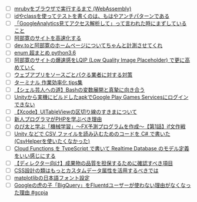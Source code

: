- [ ] [mrubyをブラウザで実行するまで (WebAssembly)](http://qiita.com/noontage/items/da846e78eebd1d3b2a78?utm_campaign=popular_items&utm_medium=referral&utm_source=popular_items) 
- [ ] [idやclassを使ってテストを書くのは、もはやアンチパターンである](http://qiita.com/akameco/items/519f7e4d5442b2a9d2da?utm_campaign=popular_items&utm_medium=referral&utm_source=popular_items) 
- [ ] [「GoogleAnalytics見てアクセス解析して」って言われた時にまずしていること](http://qiita.com/mr_word_wide/items/a4ae7d61d15504a566ce?utm_campaign=popular_items&utm_medium=referral&utm_source=popular_items) 
- [ ] [阿部寛のサイトを高速化する](http://qiita.com/Morix1500/items/0eac072a027d478a6b83?utm_campaign=popular_items&utm_medium=referral&utm_source=popular_items) 
- [ ] [dev.toと阿部寛のホームページについてちゃんと計測させてくれ](http://qiita.com/naru0504/items/7d652681d698f6d88c4f?utm_campaign=popular_items&utm_medium=referral&utm_source=popular_items) 
- [ ] [enum 超まとめ python3.6](http://qiita.com/makky05/items/13aa9ba64cf9b688e74a?utm_campaign=popular_items&utm_medium=referral&utm_source=popular_items) 
- [ ] [阿部寛のサイトの爆速感をLQIP (Low Quality Image Placeholder) で更に高めていく](http://qiita.com/daisy1754/items/d359d01a78327ef23d39?utm_campaign=popular_items&utm_medium=referral&utm_source=popular_items) 
- [ ] [ウェブアプリをソースごとパクる業者に対する対策](http://qiita.com/kacchan6@github/items/d8576ab6b3c16cf670ca?utm_campaign=popular_items&utm_medium=referral&utm_source=popular_items) 
- [ ] [ターミナル 作業効率化 tips集](http://qiita.com/shizuma/items/86470203ac8ea6b4d53f?utm_campaign=popular_items&utm_medium=referral&utm_source=popular_items) 
- [ ] [【シェル芸人への道】Bashの変数展開と真摯に向き合う](http://qiita.com/t_nakayama0714/items/80b4c94de43643f4be51?utm_campaign=popular_items&utm_medium=referral&utm_source=popular_items) 
- [ ] [Unityから実機にビルドしたapkでGoogle Play Games Servicesにログインできない](http://qiita.com/ukn/items/3ae4af0aefb3eeac0214?utm_campaign=popular_items&utm_medium=referral&utm_source=popular_items) 
- [ ] [【Xcode】UITableViewの区切り線のすきまについて](http://qiita.com/toshi586014/items/a87f825e54398b2cac89?utm_campaign=popular_items&utm_medium=referral&utm_source=popular_items) 
- [ ] [新人プログラマがPHPを学ぶべき理由](http://qiita.com/Gazelle/items/8817a472f33d5163a5fd?utm_campaign=popular_items&utm_medium=referral&utm_source=popular_items) 
- [ ] [のび太と学ぶ「機械学習」～FX予測プログラムを作成～【第1話】if文作戦](http://qiita.com/sugulu/items/45e3cfaa78e5f13d9389?utm_campaign=popular_items&utm_medium=referral&utm_source=popular_items) 
- [ ] [Unity などで CSV ファイルを読み込むためのコードを C# で書いた (CsvHelperを使いたくなかった)](http://qiita.com/Dameppoi/items/987c923aa8dbe0440b50?utm_campaign=popular_items&utm_medium=referral&utm_source=popular_items) 
- [ ] [Cloud Functions を TypeScript で書いて Realtime Database のモデル定義をいい感じにする](http://qiita.com/star__hoshi/items/6ee9d1413a34ca5849eb?utm_campaign=popular_items&utm_medium=referral&utm_source=popular_items) 
- [ ] [【ディレクター向け】成果物の品質を担保するために確認すべき項目](http://qiita.com/Shuny125/items/5126c3547f17f9d9cad9?utm_campaign=popular_items&utm_medium=referral&utm_source=popular_items) 
- [ ] [CSS設計の類はもっとカスタムデータ属性を活用するべきでは](http://qiita.com/trkbt10/items/ae33dfd579c9cea7f056?utm_campaign=popular_items&utm_medium=referral&utm_source=popular_items) 
- [ ] [matplotlibの日本語フォント設定](http://qiita.com/creativewebjp/items/3fac25c2ffa316990d0c?utm_campaign=popular_items&utm_medium=referral&utm_source=popular_items) 
- [ ] [Googleの虎の子「BigQuery」をFluentdユーザーが使わない理由がなくなった理由 #gcpja](http://qiita.com/kazunori279/items/10ac0066ac9b0b5aaaf3?utm_campaign=popular_items&utm_medium=referral&utm_source=popular_items) 
